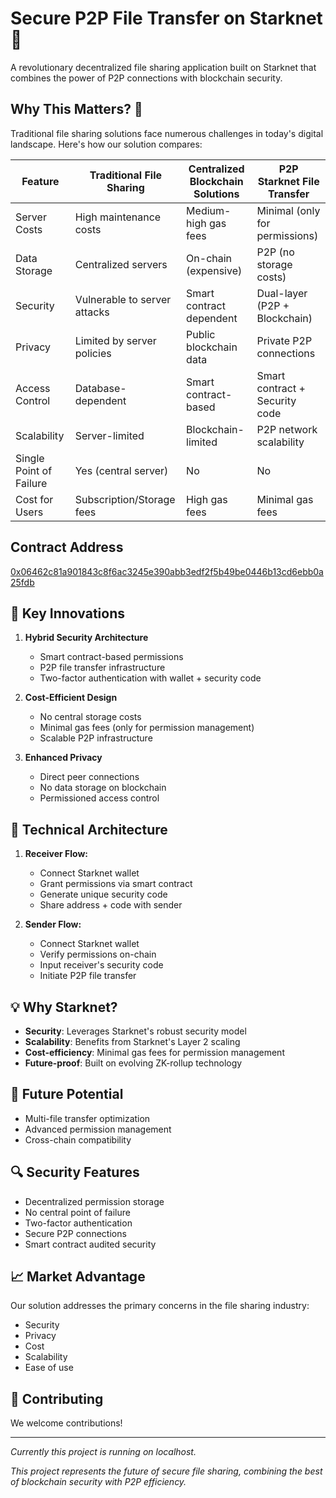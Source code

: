 # Secure P2P File Transfer on Starknet 🔐

A revolutionary decentralized file sharing application built on Starknet that combines the power of P2P connections with blockchain security.

## Why This Matters? 🤔

Traditional file sharing solutions face numerous challenges in today's digital landscape. Here's how our solution compares:


| Feature | Traditional File Sharing | Centralized Blockchain Solutions | P2P Starknet File Transfer |
|---------|-------------------------|----------------------------------|--------------------------|
| Server Costs | High maintenance costs | Medium-high gas fees | Minimal (only for permissions) |
| Data Storage | Centralized servers | On-chain (expensive) | P2P (no storage costs) |
| Security | Vulnerable to server attacks | Smart contract dependent | Dual-layer (P2P + Blockchain) |
| Privacy | Limited by server policies | Public blockchain data | Private P2P connections |
| Access Control | Database-dependent | Smart contract-based | Smart contract + Security code |
| Scalability | Server-limited | Blockchain-limited | P2P network scalability |
| Single Point of Failure | Yes (central server) | No | No |
| Cost for Users | Subscription/Storage fees | High gas fees | Minimal gas fees |

## Contract Address
[0x06462c81a901843c8f6ac3245e390abb3edf2f5b49be0446b13cd6ebb0a25fdb](https://sepolia.starkscan.co/contract/0x06462c81a901843c8f6ac3245e390abb3edf2f5b49be0446b13cd6ebb0a25fdb)

## 🌟 Key Innovations

1. **Hybrid Security Architecture**
   - Smart contract-based permissions
   - P2P file transfer infrastructure
   - Two-factor authentication with wallet + security code

2. **Cost-Efficient Design**
   - No central storage costs
   - Minimal gas fees (only for permission management)
   - Scalable P2P infrastructure

3. **Enhanced Privacy**
   - Direct peer connections
   - No data storage on blockchain
   - Permissioned access control

## 🔧 Technical Architecture

1. **Receiver Flow:**
   - Connect Starknet wallet
   - Grant permissions via smart contract
   - Generate unique security code
   - Share address + code with sender

2. **Sender Flow:**
   - Connect Starknet wallet
   - Verify permissions on-chain
   - Input receiver's security code
   - Initiate P2P file transfer

## 💡 Why Starknet?

- **Security**: Leverages Starknet's robust security model
- **Scalability**: Benefits from Starknet's Layer 2 scaling
- **Cost-efficiency**: Minimal gas fees for permission management
- **Future-proof**: Built on evolving ZK-rollup technology

## 🚀 Future Potential

- Multi-file transfer optimization
- Advanced permission management
- Cross-chain compatibility


## 🔍 Security Features

- Decentralized permission storage
- No central point of failure
- Two-factor authentication
- Secure P2P connections
- Smart contract audited security

## 📈 Market Advantage

Our solution addresses the primary concerns in the file sharing industry:
- Security
- Privacy
- Cost
- Scalability
- Ease of use


## 🤝 Contributing

We welcome contributions!


---

*Currently this project is running on localhost.*

*This project represents the future of secure file sharing, combining the best of blockchain security with P2P efficiency.*
